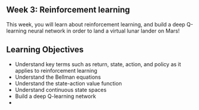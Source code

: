 ## Week 3: Reinforcement learning

This week, you will learn about reinforcement learning, and build a deep Q-learning neural network in order to land a virtual lunar lander on Mars!

## Learning Objectives

- Understand key terms such as return, state, action, and policy as it applies to reinforcement learning
- Understand the Bellman equations
- Understand the state-action value function
- Understand continuous state spaces
- Build a deep Q-learning network
- 